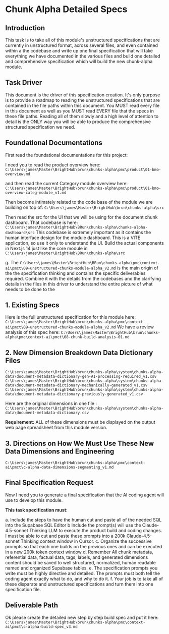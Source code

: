 # Chunk Alpha Detailed Specs

## Introduction
This task is to take all of this module's unstructured specifications that are currently in unstructured format, across several files, and even contained within a the codebase and write up one final specification that will take everything we have documented in the various files and build one detailed and comprehensive specification which will build the new chunk-alpha module.

## Task Driver
This document is the driver of this specification creation.  It's only purpose is to provide a roadmap to reading the unstructured specifications that are contained in the file paths within this document.
You MUST read every file in this document as well as you MUST read EVERY file that the specs in these file paths. Reading all of them slowly and a high level of attention to detail is the ONLY way you will be able to produce the comprehensive structured specification we need. 

## Foundational Documentations

First read the foundational documentations for this project:

I need you to read the product overview here:
`C:\Users\james\Master\BrightHub\brun\chunks-alpha\pmc\product\01-bmo-overview.md`

and then read the current Category module overview here:
`C:\Users\james\Master\BrightHub\brun\chunks-alpha\pmc\product\01-bmo-overview-categ-module_v1.md`

Then become intimately related to the code base of the module we are building on top of:
`C:\Users\james\Master\BrightHub\brun\chunks-alpha\src`

Then read the src for the UI that we will be using for the document chunk dashboard. That codebase is here: `C:\Users\james\Master\BrightHub\BRun\chunks-alpha\chunks-alpha-dashboard\src`
This codebase is extremely important as it contains the human interface design for the module dashboard. This is a VITE application, so use it only to understand the UI. Build the actual components in Next.js 14 just like the core module in `C:\Users\james\Master\BrightHub\BRun\chunks-alpha\src`


g. The `C:\Users\james\Master\BrightHub\BRun\chunks-alpha\pmc\context-ai\pmct\09-unstructured-chunks-module-alpha_v2.md` is the main origin of the the specification thinking and contains the specific deliverables required. Combine it with the details from the codebases and the clarifying details in the files in this driver to understand the entire picture of  what needs to be done to the 

## 1. Existing Specs

Here is the full unstructured specification for this module here:
`C:\Users\james\Master\BrightHub\brun\chunks-alpha\pmc\context-ai\pmct\09-unstructured-chunks-module-alpha_v2.md`
We have a review analysis of this spec here:
`C:\Users\james\Master\BrightHub\brun\chunks-alpha\pmc\context-ai\pmct\08-chunk-build-analysis-01.md`

## 2. New Dimension Breakdown Data Dictionary Files

`C:\Users\james\Master\BrightHub\brun\chunks-alpha\system\chunks-alpha-data\document-metadata-dictionary-gen-AI-processing-required_v1.csv`
`C:\Users\james\Master\BrightHub\brun\chunks-alpha\system\chunks-alpha-data\document-metadata-dictionary-mechanically-generated_v1.csv`
`C:\Users\james\Master\BrightHub\brun\chunks-alpha\system\chunks-alpha-data\document-metadata-dictionary-previously-generated_v1.csv`

Here are the original dimensions in one file :
`C:\Users\james\Master\BrightHub\brun\chunks-alpha\system\chunks-alpha-data\document-metadata-dictionary.csv`

**Requirement:** ALL of these dimensions must be displayed on the output web page spreadsheet from this module version.

## 3. Directions on How We Must Use These New Data Dimensions and Engineering

`C:\Users\james\Master\BrightHub\brun\chunks-alpha\pmc\context-ai\pmct\c-alpha-data-dimensions-segmenting_v1.md`

## Final Specification Request

Now I need you to generate a final specification that the AI coding agent will use to develop this module.

**This task specification must:**

a. Include the steps to have the human cut and paste all of the needed SQL into the Supabase SQL Editor
b Include the prompt(s) will use the Claude-4.5-sonnet Thinking LLM to execute the product build and coding changes. I must be able to cut and paste these prompts into a 200k Claude-4.5-sonnet Thinking context window in Cursor.
c. Organize the successive prompts so that each one builds on the previous ones and can be executed in a new 200k token context window
d. Remember All chunk metadata, referential data, factual data, tags, labels, and generated dimensions content should be saved to well structured, normalized, human readable named and organized Supabase tables.
e. The specification prompts you write must be highly directive and detailed. The prompts must both tell the coding agent exactly what to do, and why to do it.
f. Your job is to take all of these disparate and unstructured specifications and turn them into one specification file. 


## Deliverable Path

Ok please create the detailed new step by step build spec and put it here:
`C:\Users\james\Master\BrightHub\brun\chunks-alpha\pmc\context-ai\pmct\c-alpha-build-spec_v3.md`
